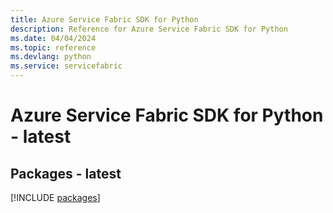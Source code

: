 ```yaml
---
title: Azure Service Fabric SDK for Python
description: Reference for Azure Service Fabric SDK for Python
ms.date: 04/04/2024
ms.topic: reference
ms.devlang: python
ms.service: servicefabric
---
```

# Azure Service Fabric SDK for Python - latest
## Packages - latest
[!INCLUDE [packages](service-fabric-index.md)]